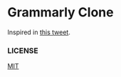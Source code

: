 # Grammarly Clone

Inspired in [this tweet](https://twitter.com/Prathkum/status/1404446175709872134).

### LICENSE

[MIT](./LICENSE)
